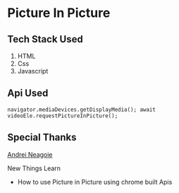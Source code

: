 # Picture In Picture

## Tech Stack Used

1. HTML
2. Css
3. Javascript

## Api Used

`navigator.mediaDevices.getDisplayMedia(); await videoEle.requestPictureInPicture();`

## Special Thanks

[Andrei Neagoie](https://twitter.com/andreineagoie?lang=en)

New Things Learn

- How to use Picture in Picture using chrome built Apis
